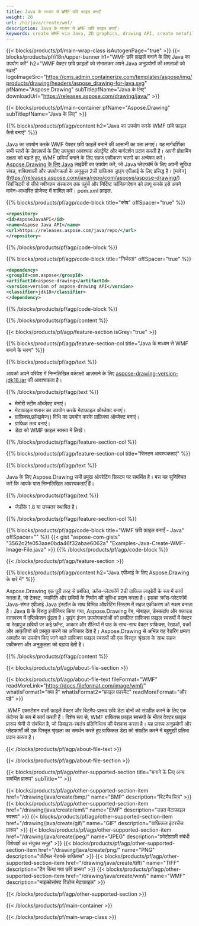 ```yaml
---
title: Java के माध्यम से WMF छवि फ़ाइल बनाएँ
weight: 20
url: /hi/java/create/wmf/
description: Java के माध्यम से WMF छवि फ़ाइल बनाएँ।
keywords: create WMF via Java, 2D graphics, drawing API, create metafile in Java, Drawing Java के लिए, save WMF image file, cross-platform 2D graphic library, Metafile class, vector graphics drawing, draw line, WMF image file, Graphics file formats
---
```


{{< blocks/products/pf/main-wrap-class isAutogenPage="true" >}}
{{< blocks/products/pf/i18n/upper-banner h1="WMF छवि फ़ाइलें बनाने के लिए Java का उपयोग करें" h2="WMF वेक्टर छवि फ़ाइलों को संभालकर अपने Java अनुप्रयोगों की क्षमताओं को बढ़ाएं" logoImageSrc="https://cms.admin.containerize.com/templates/aspose/img/products/drawing/headers/aspose_drawing-for-java.svg" pfName="Aspose.Drawing" subTitlepfName="Java के लिए" downloadUrl="https://releases.aspose.com/drawing/java/" >}}

{{< blocks/products/pf/main-container pfName="Aspose.Drawing" subTitlepfName="Java के लिए" >}}


{{% blocks/products/pf/agp/content h2="Java का उपयोग करके WMF छवि फ़ाइल कैसे बनाएं" %}}

Java का उपयोग करके WMF वेक्टर छवि फ़ाइलें बनाने की आसानी का पता लगाएं। यह मार्गदर्शिका सभी स्तरों के डेवलपर्स के लिए उपयुक्त आवश्यक अंतर्दृष्टि और मार्गदर्शन प्रदान करती है। अपनी प्रोग्रामिंग दक्षता को बढ़ाते हुए, WMF छवियाँ बनाने के लिए सहज एकीकरण चरणों का अन्वेषण करें। [Aspose.Drawing के लिए Java](https://products.aspose.com/drawing/java) लाइब्रेरी का उपयोग करें, जो Java प्लेटफॉर्म के लिए अपनी सुविधा संपन्न, शक्तिशाली और उपयोगकर्ता के अनुकूल 2डी ग्राफिक्स ड्राइंग एपीआई के लिए प्रसिद्ध है। [मावेन] (https://releases.aspose.com/java/repo/com/aspose/aspose-drawing/) रिपॉजिटरी से सीधे नवीनतम संस्करण तक पहुंचें और निर्दिष्ट कॉन्फ़िगरेशन को लागू करके इसे अपने मावेन-आधारित प्रोजेक्ट में शामिल करें। pom.xml फ़ाइल.

{{% blocks/products/pf/agp/code-block title="कोष" offSpacer="true" %}}

```xml
<repository>
<id>AsposeJavaAPI</id>
<name>Aspose Java API</name>
<url>https://releases.aspose.com/java/repo/</url>
</repository>
```

{{% /blocks/products/pf/agp/code-block %}}

{{% blocks/products/pf/agp/code-block title="निर्भरता" offSpacer="true" %}}

```xml
<dependency>
<groupId>com.aspose</groupId>
<artifactId>aspose-drawing</artifactId>
<version>version of aspose-drawing API</version>
<classifier>jdk18</classifier>
</dependency>
```

{{% /blocks/products/pf/agp/code-block %}}

{{% /blocks/products/pf/agp/content %}}


{{< blocks/products/pf/agp/feature-section isGrey="true" >}}

{{% blocks/products/pf/agp/feature-section-col title="Java के माध्यम से WMF बनाने के चरण" %}}

{{% blocks/products/pf/agp/text %}}

आपको अपने परिवेश में निम्नलिखित वर्कफ़्लो आज़माने के लिए [aspose-drawing-version-jdk18.jar](https://releases.aspose.com/drawing/java/) की आवश्यकता है।

{{% /blocks/products/pf/agp/text %}}

+ मेमोरी स्टीम ऑब्जेक्ट बनाएं।
+ मेटाफ़ाइल क्लास का उपयोग करके मेटाफ़ाइल ऑब्जेक्ट बनाएं।
+ ग्राफ़िक्स.फ़्रॉमइमेज() विधि का उपयोग करके ग्राफ़िक्स ऑब्जेक्ट बनाएं।
+ ग्राफिक तत्व बनाएं।
+ डेटा को WMF फ़ाइल स्वरूप में लिखें।

{{% /blocks/products/pf/agp/feature-section-col %}}

{{% blocks/products/pf/agp/feature-section-col title="सिस्टम आवश्यकताएं" %}}

{{% blocks/products/pf/agp/text %}}

Java के लिए Aspose.Drawing सभी प्रमुख ऑपरेटिंग सिस्टम पर समर्थित है। बस यह सुनिश्चित करें कि आपके पास निम्नलिखित आवश्यकताएँ हैं।

{{% /blocks/products/pf/agp/text %}}

- जेडीके 1.8 या उच्चतर स्थापित है।

{{% /blocks/products/pf/agp/feature-section-col %}}

{{% blocks/products/pf/agp/code-block title="WMF छवि फ़ाइल बनाएँ - Java" offSpacer="" %}}
{{< gist "aspose-com-gists" "3562c2fe053aae0bda46f32abae6062a" "Examples-Java-Create-WMF-Image-File.java" >}}
{{% /blocks/products/pf/agp/code-block %}}

{{< /blocks/products/pf/agp/feature-section >}}


<!-- aboutfile Starts -->

{{% blocks/products/pf/agp/content h2="Java एपीआई के लिए Aspose.Drawing के बारे में" %}}

Aspose.Drawing एक पूरी तरह से प्रबंधित, क्रॉस-प्लेटफॉर्म 2डी ग्राफिक लाइब्रेरी के रूप में कार्य करता है, जो टेक्स्ट, ज्यामिति और छवियों के निर्माण की सुविधा प्रदान करता है। इसका क्रॉस-प्लेटफॉर्म Java-संगत एपीआई Java इंस्टॉल के साथ विभिन्न ऑपरेटिंग सिस्टम में सहज एकीकरण को सक्षम बनाता है। Java 8 के विरुद्ध इंजीनियर किया गया, Aspose.Drawing वेब, मोबाइल, डेस्कटॉप और क्लाउड वातावरण में एप्लिकेशन ढूंढता है। ड्राइंग इंजन उपयोगकर्ताओं को प्रचलित ग्राफिक्स फ़ाइल स्वरूपों में वेक्टर या रेखापुंज छवियों पर कई फ़ॉन्ट, आकार और शैलियों में पाठ के साथ-साथ वेक्टर ग्राफिक्स, रेखाओं, वक्रों और आकृतियों को प्रस्तुत करने का अधिकार देता है। Aspose.Drawing से अभिन्न यह रेंडरिंग क्षमता आमतौर पर उपयोग किए जाने वाले ग्राफिक्स फ़ाइल स्वरूपों की एक विस्तृत श्रृंखला के साथ सहज एकीकरण और अनुकूलता को बढ़ावा देती है।

{{% /blocks/products/pf/agp/content %}}


{{< blocks/products/pf/agp/about-file-section >}}

{{< blocks/products/pf/agp/about-file-text fileFormat="WMF" readMoreLink="https://docs.fileformat.com/image/wmf/" whatIsFormat1="क्या है" whatIsFormat2="फ़ाइल फ़ारमैट" readMoreFormat="और पढ़ें" >}}

.WMF एक्सटेंशन वाली फ़ाइलें वेक्टर और बिटमैप-प्रारूप छवि डेटा दोनों को संग्रहीत करने के लिए एक कंटेनर के रूप में कार्य करती हैं। विशेष रूप से, WMF ग्राफिक्स फ़ाइल स्वरूपों के भीतर वेक्टर फ़ाइल प्रारूप श्रेणी से संबंधित है, जो डिवाइस-स्वतंत्र प्रतिनिधित्व की पेशकश करता है। यह प्रारूप अनुप्रयोगों और प्लेटफार्मों की एक विस्तृत श्रृंखला का समर्थन करते हुए ग्राफिकल डेटा को संग्रहीत करने में बहुमुखी प्रतिभा प्रदान करता है।

{{< /blocks/products/pf/agp/about-file-text >}}

{{< /blocks/products/pf/agp/about-file-section >}}

<!-- aboutfile Ends -->


{{< blocks/products/pf/agp/other-supported-section title="बनाने के लिए अन्य समर्थित प्रारूप" subTitle="" >}}

{{< blocks/products/pf/agp/other-supported-section-item href="/drawing/java/create/bmp/" name="BMP" description="बिटमैप चित्र" >}}
{{< blocks/products/pf/agp/other-supported-section-item href="/drawing/java/create/emf/" name="EMF" description="उन्नत मेटाफ़ाइल स्वरूप" >}}
{{< blocks/products/pf/agp/other-supported-section-item href="/drawing/java/create/gif/" name="GIF" description="ग्राफ़िकल इंटरचेंज प्रारूप" >}}
{{< blocks/products/pf/agp/other-supported-section-item href="/drawing/java/create/jpeg/" name="JPEG" description="फ़ोटोग्राफ़ी संबंधी विशेषज्ञों का संयुक्त समूह" >}}
{{< blocks/products/pf/agp/other-supported-section-item href="/drawing/java/create/png/" name="PNG" description="पोर्टेबल नेटवर्क ग्राफ़िक्स" >}}
{{< blocks/products/pf/agp/other-supported-section-item href="/drawing/java/create/tiff/" name="TIFF" description="टैग किया गया छवि प्रारूप" >}}
{{< blocks/products/pf/agp/other-supported-section-item href="/drawing/java/create/wmf/" name="WMF" description="माइक्रोसॉफ्ट विंडोज मेटाफ़ाइल" >}}


{{< /blocks/products/pf/agp/other-supported-section >}}

{{< /blocks/products/pf/main-container >}}

{{< /blocks/products/pf/main-wrap-class >}}
